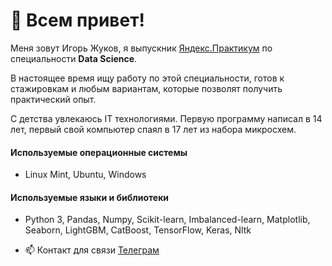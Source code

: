 # 👋 Всем привет!


   Меня зовут Игорь Жуков, я выпускник [Яндекс.Практикум](https://practicum.yandex.ru/) по специальности **Data Science**.

 
 В настоящее время ищу работу по этой специальности, готов к стажировкам и любым вариантам, которые позволят получить практический опыт.


 С детства увлекаюсь IT технологиями. 
 Первую программу написал в 14 лет, первый свой компьютер спаял в 17 лет из набора микросхем.

#### Используемые операционные системы
- Linux Mint, Ubuntu, Windows
 
#### Используемые языки и библиотеки

- Python 3, Pandas, Numpy, Scikit-learn, Imbalanced-learn, Matplotlib, Seaborn, LightGBM, CatBoost, TensorFlow, Keras, Nltk
 
- 📫 Контакт для связи [Телеграм](http://t.me/@Igor_A_Zhukov)
